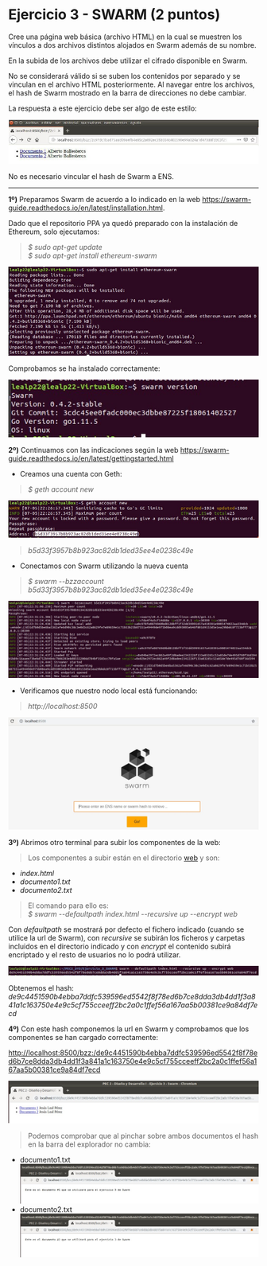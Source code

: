 # Ejercicio 3 - SWARM (2 puntos)

Cree una página web básica (archivo HTML) en la cual se muestren los vínculos a dos archivos distintos alojados en Swarm además de su nombre.

En la subida de los archivos debe utilizar el cifrado disponible en Swarm.

No se considerará válido si se suben los contenidos por separado y se vinculan en el archivo HTML posteriormente. Al navegar entre los archivos, el hash de Swarm mostrado en la barra de direcciones no debe cambiar.

La respuesta a este ejercicio debe ser algo de este estilo:

![./images/Screenshot_0.jpg](./images/Screenshot_0.jpg)

No es necesario vincular el hash de Swarm a ENS.

---
**1º)** Preparamos Swarm de acuerdo a lo indicado en la web https://swarm-guide.readthedocs.io/en/latest/installation.html.  

Dado que el repositorio PPA ya quedó preparado con la instalación de Ethereum, solo ejecutamos:

> _$ sudo apt-get update_  
> _$ sudo apt-get install ethereum-swarm_

![./images/Screenshot_1.jpg](./images/Screenshot_1.jpg)

Comprobamos se ha instalado correctamente:

![./images/Screenshot_2.jpg](./images/Screenshot_2.jpg)

**2º)** Continuamos con las indicaciones según la web https://swarm-guide.readthedocs.io/en/latest/gettingstarted.html

- Creamos una cuenta con Geth:

> _$ geth account new_

![./images/Screenshot_3.jpg](./images/Screenshot_3.jpg)

> _b5d33f3957b8b923ac82db1ded35ee4e0238c49e_

- Conectamos con Swarm utilizando la nueva cuenta

> _$ swarm --bzzaccount b5d33f3957b8b923ac82db1ded35ee4e0238c49e_

![./images/Screenshot_4.jpg](./images/Screenshot_4.jpg)

- Verificamos que nuestro nodo local está funcionando:

> _http://localhost:8500_

![./images/Screenshot_5.jpg](./images/Screenshot_5.jpg)

**3º)** Abrimos otro terminal para subir los componentes de la web:

>Los componentes a subir están en el directorio [web](./web/) y son:
- _index.html_
- _documento1.txt_
- _documento2.txt_

> El comando para ello es:  
> _$ swarm --defaultpath index.html --recursive up --encrypt web_

Con _defaultpath_ se mostrará por defecto el fichero indicado (cuando se utilice la url de Swarm), con _recursive_ se subirán los ficheros y carpetas incluidos en el directorio indicado y con _encrypt_ el contenido subirá encriptado y el resto de usuarios no lo podrá utilizar.

![./images/Screenshot_6.jpg](./images/Screenshot_6.jpg)

Obtenemos el hash:
_de9c4451590b4ebba7ddfc539596ed5542f8f78ed6b7ce8dda3db4dd1f3a841a1c163750e4e9c5cf755cceeff2bc2a0c1ffef56a167aa5b00381ce9a84df7ecd_

**4º)** Con este hash componemos la url en Swarm y comprobamos que los componentes se han cargado correctamente:

[http://localhost:8500/bzz:/de9c4451590b4ebba7ddfc539596ed5542f8f78ed6b7ce8dda3db4dd1f3a841a1c163750e4e9c5cf755cceeff2bc2a0c1ffef56a167aa5b00381ce9a84df7ecd](http://localhost:8500/bzz:/de9c4451590b4ebba7ddfc539596ed5542f8f78ed6b7ce8dda3db4dd1f3a841a1c163750e4e9c5cf755cceeff2bc2a0c1ffef56a167aa5b00381ce9a84df7ecd)

![./images/Screenshot_7.jpg](./images/Screenshot_7.jpg)

> Podemos comprobar que al pinchar sobre ambos documentos el hash en la barra del explorador no cambia:
- documento1.txt  
![./images/Screenshot_8.jpg](./images/Screenshot_8.jpg)
- documento2.txt  
![./images/Screenshot_9.jpg](./images/Screenshot_9.jpg)







